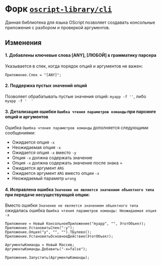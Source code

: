 # Форк [`oscript-library/cli`](https://github.com/oscript-library/cli)

Данная библиотека для языка OScript позволяет создавать консольные приложения с разбором и проверкой аргументов.

## Изменения

#### 1. Добавлены ключевые слова [ANY], [ЛЮБОЙ] в грамматику парсера

Указывается в спек, когда порядок опций и аргументов не важен:

``` bsl
Приложение.Спек = "[ANY]";
```

#### 2. Поддержка пустых значений опций

Позволяет обрабатывать пустые значения опций: `myapp -f ''`, либо `myapp -f '  '`

#### 3. Детализация ошибки `Ошибка чтения параметров команды` при парсинге опций и аргументов

Ошибка `Ошибка чтения параметров команды` дополняется следующими сообщениями:
- Ожидается опция `-x`
- Неожидаемая опция `-x`
- Ожидается опция `-x` вместо `-y`
- Опция `-x` должна содержать значение
- Опция `-x` должна содержать значение после знака =
- Ожидается аргумент `ARG`
- Ожидается аргумент `ARG` вместо опции `-x`
- Неожидаемый параметр `wrong`

#### 4. Исправлена ошибка `Значение не является значением объектного типа` при передаче несуществующей опции:

Вместо ошибки `Значение не является значением объектного типа` ожидалась ошибка `Ошибка чтения параметров команды: Неожидаемая опция -x`

``` bsl
Приложение = Новый КонсольноеПриложение("myapp", "", ЭтотОбъект);
Приложение.УстановитьСпек("-y");
Приложение.Опция("y", "", "").ТБулево();
Приложение.УстановитьОсновноеДействие(ЭтотОбъект);

АргументыКоманды = Новый Массив;
АргументыКоманды.Добавить("-x=false");

Приложение.Запустить(АргументыКоманды);
```
